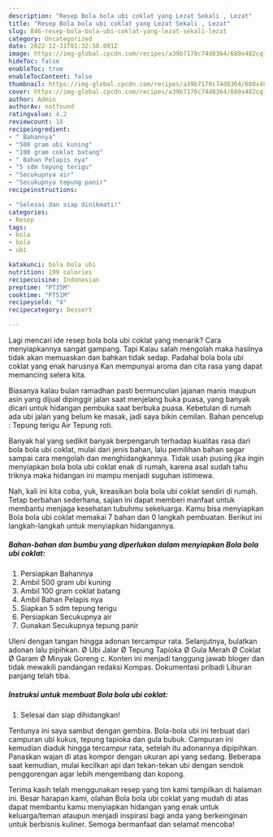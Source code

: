 ```yaml
---
description: "Resep Bola bola ubi coklat yang Lezat Sekali , Lezat"
title: "Resep Bola bola ubi coklat yang Lezat Sekali , Lezat"
slug: 846-resep-bola-bola-ubi-coklat-yang-lezat-sekali-lezat
category: Uncategorized
date: 2022-12-31T01:32:58.091Z
image: https://img-global.cpcdn.com/recipes/a39b7170c74d8364/680x482cq70/bola-bola-ubi-coklat-foto-resep-utama.jpg
hideToc: false
enableToc: true
enableTocContent: false
thumbnail: https://img-global.cpcdn.com/recipes/a39b7170c74d8364/680x482cq70/bola-bola-ubi-coklat-foto-resep-utama.jpg
cover: https://img-global.cpcdn.com/recipes/a39b7170c74d8364/680x482cq70/bola-bola-ubi-coklat-foto-resep-utama.jpg
author: Admin
authorAv: notfound
ratingvalue: 4.2
reviewcount: 18
recipeingredient:
- " Bahannya"
- "500 gram ubi kuning"
- "100 gram coklat batang"
- " Bahan Pelapis nya"
- "5 sdm tepung terigu"
- "Secukupnya air"
- "Secukupnya tepung panir"
recipeinstructions:

- "Selesai dan siap dinikmati!"
categories:
- Resep
tags:
- bola
- bola
- ubi

katakunci: bola bola ubi 
nutrition: 199 calories
recipecuisine: Indonesian
preptime: "PT35M"
cooktime: "PT51M"
recipeyield: "4"
recipecategory: Dessert

---
```



Lagi mencari ide resep bola bola ubi coklat yang menarik? Cara menyiapkannya sangat gampang. Tapi Kalau salah mengolah maka hasilnya tidak akan memuaskan dan bahkan tidak sedap. Padahal bola bola ubi coklat yang enak harusnya Kan mempunyai aroma dan cita rasa yang dapat memancing selera kita.


Biasanya kalau bulan ramadhan pasti bermunculan jajanan manis maupun asin yang dijual dipinggir jalan saat menjelang buka puasa, yang banyak dicari untuk hidangan pembuka saat berbuka puasa. Kebetulan di rumah ada ubi jalan yang belum ke masak, jadi saya bikin cemilan. Bahan pencelup : Tepung terigu Air Tepung roti.

Banyak hal yang sedikit banyak berpengaruh terhadap kualitas rasa dari bola bola ubi coklat, mulai dari jenis bahan, lalu pemilihan bahan segar sampai cara mengolah dan menghidangkannya. Tidak usah pusing jika ingin menyiapkan bola bola ubi coklat enak di rumah, karena asal sudah tahu triknya maka hidangan ini mampu menjadi suguhan istimewa.


Nah, kali ini kita coba, yuk, kreasikan bola bola ubi coklat sendiri di rumah. Tetap berbahan sederhana, sajian ini dapat memberi manfaat untuk membantu menjaga kesehatan tubuhmu sekeluarga. Kamu bisa menyiapkan Bola bola ubi coklat memakai 7 bahan dan 0 langkah pembuatan. Berikut ini langkah-langkah untuk menyiapkan hidangannya.

<!--inarticleads1-->

##### Bahan-bahan dan bumbu yang diperlukan dalam menyiapkan Bola bola ubi coklat:

1. Persiapkan  Bahannya
1. Ambil 500 gram ubi kuning
1. Ambil 100 gram coklat batang
1. Ambil  Bahan Pelapis nya
1. Siapkan 5 sdm tepung terigu
1. Persiapkan Secukupnya air
1. Gunakan Secukupnya tepung panir


Uleni dengan tangan hingga adonan tercampur rata. Selanjutnya, bulatkan adonan lalu pipihkan. Ø Ubi Jalar Ø Tepung Tapioka Ø Gula Merah Ø Coklat Ø Garam Ø Minyak Goreng c. Konten ini menjadi tanggung jawab bloger dan tidak mewakili pandangan redaksi Kompas. Dokumentasi pribadi Liburan panjang telah tiba. 

<!--inarticleads2-->

##### Instruksi untuk membuat Bola bola ubi coklat:


1. Selesai dan siap dihidangkan!

Tentunya ini saya sambut dengan gembira. Bola-bola ubi ini terbuat dari campuran ubi kukus, tepung tapioka dan gula bubuk. Campuran ini kemudian diaduk hingga tercampur rata, setelah itu adonannya dipipihkan. Panaskan wajan di atas kompor dengan ukuran api yang sedang. Beberapa saat kemudian, mulai kecilkan api dan tekan-tekan ubi dengan sendok penggorengan agar lebih mengembang dan kopong. 

Terima kasih telah menggunakan resep yang tim kami tampilkan di halaman ini. Besar harapan kami, olahan Bola bola ubi coklat yang mudah di atas dapat membantu kamu menyiapkan hidangan yang enak untuk keluarga/teman ataupun menjadi inspirasi bagi anda yang berkeinginan untuk berbisnis kuliner. Semoga bermanfaat dan selamat mencoba!
